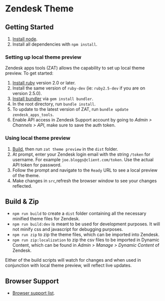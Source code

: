 # Zendesk Theme

## Getting Started
1. [Install node](https://nodejs.org/en/).
2. Install all dependencies with `npm install`.

### Setting up local theme preview
Zendesk apps tools (ZAT) allows the capability to set up local theme preview. To get started:
1. [Install ruby](https://www.ruby-lang.org/en/) version 2.0 or later.
2. Install the same version of `ruby-dev` (ie: `ruby2.5-dev` if you are on version 2.5.0).
3. [Install bundler](https://bundler.io/) via `gem install bundler`.
4. In the root directory, run `bundle install`.
5. To update to the latest version of ZAT, run `bundle update zendesk_apps_tools`.
6. Enable API access in Zendesk Support account by going to *Admin > Channels > API*, make sure to save the auth token.

### Using local theme preview
1. [Build](#build-&-zip), then run `zat theme preview` in the `dist` folder.
2. At prompt, enter your Zendesk login email with the string `/token` for username. For example `joe.bloggs@client.com/token`. Use the actual API token for password.
3. Follow the prompt and navigate to the `Ready` URL to see a local preview of the theme.
4. Make changes in `src`,refresh the browser window to see your changes reflected.

## Build & Zip
- `npm run build` to create a `dist` folder containing all the necessary minified theme files for Zendesk.
- `npm run build:dev` is meant to be used for development purposes. It will not minify css and javascript for debugging purposes.
- `npm run zip` to zip the theme files, which can be imported into Zendesk.
- `npm run zip:localization` to zip the csv files to be imported in Dynamic Content, which can be found in *Admin > Manage > Dynamic Content* of Zendesk.

Either of the build scripts will watch for changes and when used in conjunction with local theme preview, will reflect live updates.

## Browser Support
- [Browser support list](http://browserl.ist/?q=>0.25%25%2C+ie+11%2C+not+op_mini+all).
